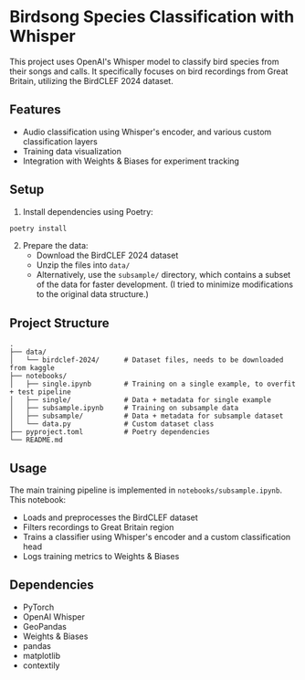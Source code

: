 # Birdsong Species Classification with Whisper

This project uses OpenAI's Whisper model to classify bird species from their songs and calls. It specifically focuses on bird recordings from Great Britain, utilizing the BirdCLEF 2024 dataset.

## Features

- Audio classification using Whisper's encoder, and various custom classification layers
- Training data visualization
- Integration with Weights & Biases for experiment tracking

## Setup

1. Install dependencies using Poetry:
```bash
poetry install
```

2. Prepare the data:
   - Download the BirdCLEF 2024 dataset
   - Unzip the files into `data/`
   - Alternatively, use the `subsample/` directory, which contains a subset of the data for faster development. (I tried to minimize modifications to the original data structure.)

## Project Structure

```
.
├── data/
│   └── birdclef-2024/      # Dataset files, needs to be downloaded from kaggle
├── notebooks/
│   ├── single.ipynb        # Training on a single example, to overfit + test pipeline
│   ├── single/             # Data + metadata for single example
│   ├── subsample.ipynb     # Training on subsample data
│   ├── subsample/          # Data + metadata for subsample dataset
│   └── data.py             # Custom dataset class
├── pyproject.toml          # Poetry dependencies
└── README.md
```

## Usage

The main training pipeline is implemented in `notebooks/subsample.ipynb`. This notebook:
- Loads and preprocesses the BirdCLEF dataset
- Filters recordings to Great Britain region
- Trains a classifier using Whisper's encoder and a custom classification head
- Logs training metrics to Weights & Biases

## Dependencies

- PyTorch
- OpenAI Whisper
- GeoPandas
- Weights & Biases
- pandas
- matplotlib
- contextily